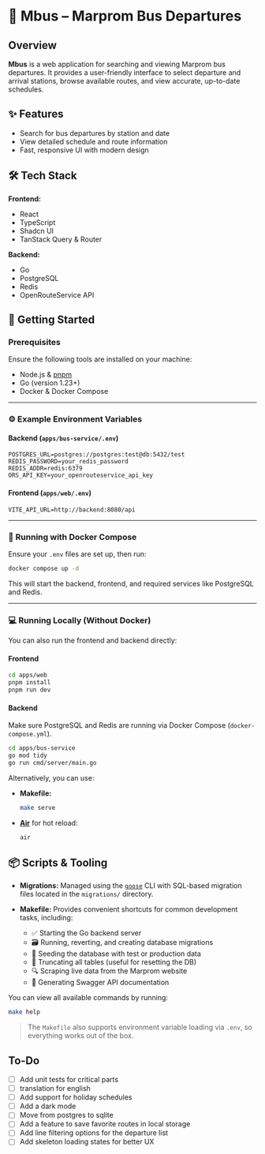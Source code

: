 
# 🚌 Mbus – Marprom Bus Departures

## Overview

**Mbus** is a web application for searching and viewing Marprom bus departures. It provides a user-friendly interface to select departure and arrival stations, browse available routes, and view accurate, up-to-date schedules.

## ✨ Features

* Search for bus departures by station and date
* View detailed schedule and route information
* Fast, responsive UI with modern design

## 🛠 Tech Stack

**Frontend:**

* React
* TypeScript
* Shadcn UI
* TanStack Query & Router

**Backend:**

* Go
* PostgreSQL
* Redis
* OpenRouteService API

## 🚀 Getting Started

### Prerequisites

Ensure the following tools are installed on your machine:

* Node.js & [pnpm](https://pnpm.io)
* Go (version 1.23+)
* Docker & Docker Compose

---

### ⚙️ Example Environment Variables

#### Backend (`apps/bus-service/.env`)

```env
POSTGRES_URL=postgres://postgres:test@db:5432/test
REDIS_PASSWORD=your_redis_password
REDIS_ADDR=redis:6379
ORS_API_KEY=your_openrouteservice_api_key
```

#### Frontend (`apps/web/.env`)

```env
VITE_API_URL=http://backend:8080/api
```

---

### 🐳 Running with Docker Compose

Ensure your `.env` files are set up, then run:

```bash
docker compose up -d
```

This will start the backend, frontend, and required services like PostgreSQL and Redis.

---

### 💻 Running Locally (Without Docker)

You can also run the frontend and backend directly:

#### Frontend

```bash
cd apps/web
pnpm install
pnpm run dev
```

#### Backend

Make sure PostgreSQL and Redis are running via Docker Compose (`docker-compose.yml`).

```bash
cd apps/bus-service
go mod tidy
go run cmd/server/main.go
```

Alternatively, you can use:

* **Makefile:**

  ```bash
  make serve
  ```

* **[Air](https://github.com/cosmtrek/air)** for hot reload:

  ```bash
  air
  ```


## 📦 Scripts & Tooling

* **Migrations:** Managed using the [`goose`](https://github.com/pressly/goose) CLI with SQL-based migration files located in the `migrations/` directory.

* **Makefile:** Provides convenient shortcuts for common development tasks, including:

    * ✅ Starting the Go backend server
    * 🗃️ Running, reverting, and creating database migrations
    * 🌱 Seeding the database with test or production data
    * 🧹 Truncating all tables (useful for resetting the DB)
    * 🔍 Scraping live data from the Marprom website
    * 📄 Generating Swagger API documentation

You can view all available commands by running:

```bash
make help
```

> The `Makefile` also supports environment variable loading via `.env`, so everything works out of the box.


## To-Do
* [ ] Add unit tests for critical parts
* [ ] translation for english
* [ ] Add support for holiday schedules
* [ ] Add a dark mode 
* [ ] Move from postgres to sqlite
* [ ] Add a feature to save favorite routes in local storage
* [ ] Add line filtering options for the departure list
* [ ] Add skeleton loading states for better UX
